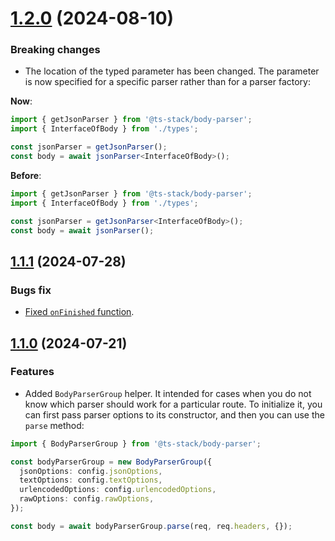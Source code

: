 <a name="1.2.0"></a>
# [1.2.0](https://github.com/ts-stack/body-parser/releases/tag/1.2.0) (2024-08-10)

### Breaking changes

- The location of the typed parameter has been changed. The parameter is now specified for a specific parser rather than for a parser factory:

**Now**:

```ts
import { getJsonParser } from '@ts-stack/body-parser';
import { InterfaceOfBody } from './types';

const jsonParser = getJsonParser();
const body = await jsonParser<InterfaceOfBody>();
```

**Before**:

```ts
import { getJsonParser } from '@ts-stack/body-parser';
import { InterfaceOfBody } from './types';

const jsonParser = getJsonParser<InterfaceOfBody>();
const body = await jsonParser();
```

<a name="1.1.1"></a>
## [1.1.1](https://github.com/ts-stack/body-parser/releases/tag/1.1.1) (2024-07-28)

### Bugs fix

- [Fixed `onFinished` function](https://github.com/ts-stack/body-parser/commit/df63009e76bba).

<a name="1.1.0"></a>
## [1.1.0](https://github.com/ts-stack/body-parser/releases/tag/1.1.0) (2024-07-21)

### Features

- Added `BodyParserGroup` helper. It intended for cases when you do not know which parser should work for a particular route. To initialize it, you can first pass parser options to its constructor, and then you can use the `parse` method:

```ts
import { BodyParserGroup } from '@ts-stack/body-parser';

const bodyParserGroup = new BodyParserGroup({
  jsonOptions: config.jsonOptions,
  textOptions: config.textOptions,
  urlencodedOptions: config.urlencodedOptions,
  rawOptions: config.rawOptions,
});

const body = await bodyParserGroup.parse(req, req.headers, {});
```
